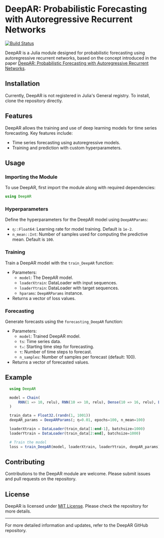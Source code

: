 # DeepAR: Probabilistic Forecasting with Autoregressive Recurrent Networks

[![Build Status](https://github.com/josemanuel22/DeepAR.jl/actions/workflows/CI.yml/badge.svg?branch=main)](https://github.com/josemanuel22/DeepAR.jl/actions/workflows/CI.yml?query=branch%3Amain)


DeepAR is a Julia module designed for probabilistic forecasting using autoregressive recurrent networks, based on the concept introduced in the paper [DeepAR: Probabilistic Forecasting with Autoregressive Recurrent Networks](https://arxiv.org/pdf/1704.04110.pdf).

## Installation
Currently, DeepAR is not registered in Julia's General registry. To install, clone the repository directly.

## Features
DeepAR allows the training and use of deep learning models for time series forecasting. Key features include:

- Time series forecasting using autoregressive models.
- Training and prediction with custom hyperparameters.

## Usage

### Importing the Module
To use DeepAR, first import the module along with required dependencies:
```julia
using DeepAR
```

### Hyperparameters
Define the hyperparameters for the DeepAR model using `DeepARParams`:
- `η::Float64`: Learning rate for model training. Default is `1e-2`.
- `n_mean::Int`: Number of samples used for computing the predictive mean. Default is `100`.

### Training
Train a DeepAR model with the `train_DeepAR` function:
- Parameters:
  - `model`: The DeepAR model.
  - `loaderXtrain`: DataLoader with input sequences.
  - `loaderYtrain`: DataLoader with target sequences.
  - `hparams`: `DeepARParams` instance.
- Returns a vector of loss values.

### Forecasting
Generate forecasts using the `forecasting_DeepAR` function:
- Parameters:
  - `model`: Trained DeepAR model.
  - `ts`: Time series data.
  - `t₀`: Starting time step for forecasting.
  - `τ`: Number of time steps to forecast.
  - `n_samples`: Number of samples per forecast (default: 100).
- Returns a vector of forecasted values.

## Example

```Julia
  using DeepAR

  model = Chain(
      RNN(1 => 10, relu), RNN(10 => 10, relu), Dense(10 => 16, relu), Dense(16 => 2, identity)
  )

  train_data = Float32.(randn(1, 1001))
  deepAR_params = DeepARParams(; η=0.01, epochs=100, n_mean=100)

  loaderXtrain = DataLoader(train_data[1:end-1], batchsize=1000)
  loaderYtrain = DataLoader(train_data[2:end], batchsize=1000)

  # Train the model
  loss = train_DeepAR(model, loaderXtrain, loaderYtrain, deepAR_params)
```

## Contributing
Contributions to the DeepAR module are welcome. Please submit issues and pull requests on the repository.

## License
DeepAR is licensed under [MIT License](LICENSE). Please check the repository for more details.

---

For more detailed information and updates, refer to the DeepAR GitHub repository.
